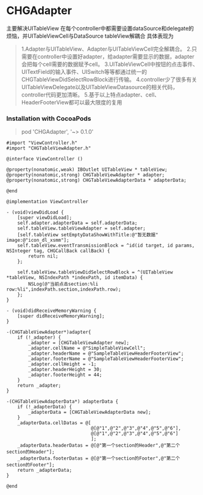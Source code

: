 # CHGAdapter
主要解决UITableView 在每个controller中都需要设置dataSource和delegate的烦恼，并UITableViewCell与DataSource tableView解耦合
具体表现为

> 1.Adapter与UITableView、Adapter与UITableViewCell完全解耦合。
2.只需要在controller中设置好adapter，给adapter需要显示的数据，adapter会把每个cell需要的数据赋予cell。
3.UITableViewCell中按钮的点击事件、UITextField的输入事件、UISwitch等等都通过统一的CHGTableViewDidSelectRowBlock进行传输。
4.controller少了很多有关UITableViewDelegate以及UITableViewDatasource的相关代码，controller代码更加清晰。
5.基于以上特点adapter、cell、HeaderFooterView都可以最大限度的复用

### Installation with CocoaPods


> pod 'CHGAdapter', '~> 0.1.0'


```
#import "ViewController.h"
#import "CHGTableViewAdapter.h"

@interface ViewController ()

@property(nonatomic,weak) IBOutlet UITableView * tableView;
@property(nonatomic,strong) CHGTableViewAdapter * adapter;
@property(nonatomic,strong) CHGTableViewAdapterData * adapterData;

@end

@implementation ViewController

- (void)viewDidLoad {
    [super viewDidLoad];
    self.adapter.adapterData = self.adapterData;
    self.tableView.tableViewAdapter = self.adapter;
    [self.tableView setEmptyDataShowWithTitle:@"暂无数据" image:@"icon_dl_xsmm"];
    self.tableView.eventTransmissionBlock = ^id(id target, id params, NSInteger tag, CHGCallBack callBack) {
        return nil;
    };
    
    self.tableView.tableViewDidSelectRowBlock = ^(UITableView *tableView, NSIndexPath *indexPath, id itemData) {
        NSLog(@"当前点击section:%li row:%li",indexPath.section,indexPath.row);
    };
}

- (void)didReceiveMemoryWarning {
    [super didReceiveMemoryWarning];
}

-(CHGTableViewAdapter*)adapter{
    if (!_adapter) {
        _adapter = [CHGTableViewAdapter new];
        _adapter.cellName = @"SimpleTableViewCell";
        _adapter.headerName = @"SampleTableViewHeaderFooterView";
        _adapter.footerName = @"SampleTableViewHeaderFooterView";
        _adapter.cellHeight = -1;
        _adapter.headerHeight = 30;
        _adapter.footerHeight = 44;
    }
    return _adapter;
}

-(CHGTableViewAdapterData*) adapterData {
    if (!_adapterData) {
        _adapterData = [CHGTableViewAdapterData new];
    }
    _adapterData.cellDatas = @[
                               @[@"1",@"2",@"3",@"4",@"5",@"6"],
                               @[@"1",@"2",@"3",@"4",@"5",@"6"]
                               ];
    _adapterData.headerDatas = @[@"第一个section的Header",@"第二个section的Header"];
    _adapterData.footerDatas = @[@"第一个section的Footer",@"第二个section的Footer"];
    return _adapterData;
}

@end

```

